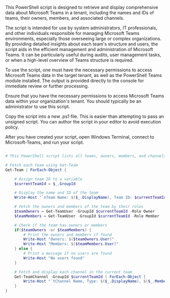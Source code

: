 This PowerShell script is designed to retrieve and display comprehensive data about Microsoft Teams in a tenant, 
including the names and IDs of teams, their owners, members, and associated channels.

The script is intended for use by system administrators, IT professionals, and other individuals responsible for 
managing Microsoft Teams environments, especially those overseeing large or complex organizations. By providing 
detailed insights about each team's structure and users, the script aids in the efficient management and administration 
of Microsoft Teams. It can be particularly useful during audits, user management tasks, or when a high-level overview 
of Teams structure is required.

To use the script, one must have the necessary permissions to access Microsoft Teams data in the target tenant, 
as well as the PowerShell Teams module installed. The output is provided directly to the console for immediate review 
or further processing.

Ensure that you have the necessary permissions to access Microsoft Teams data within your organization's tenant. You should typically be an administrator to use this script.

Copy the script into a new .ps1 file. This is easier than attempting to pass an unsigned script. You can author the script in your editor to avoid execution policy.

After you have created your script, open Windows Terminal, connect to Microsoft-Teams, and run your script.

``` powershell

# This PowerShell script lists all teams, owners, members, and channels in your tenant

# Fetch each team using Get-Team
Get-Team | ForEach-Object { 

    # Assign team ID to a variable
    $currentTeamId = $_.GroupId 

    # Display the name and ID of the team
    Write-Host "`nTeam Name: $($_.DisplayName), Team ID: $currentTeamId" 

    # Fetch the owners and members of the team by their roles
    $teamOwners = Get-TeamUser -GroupId $currentTeamId -Role Owner
    $teamMembers = Get-TeamUser -GroupId $currentTeamId -Role Member

    # Check if the team has owners or members
    if($teamOwners -or $teamMembers) {
        # Print the owners and members if found
        Write-Host "Owners: $($teamOwners.User)"
        Write-Host "Members: $($teamMembers.User)"
    } else {
        # Print a message if no users are found
        Write-Host "No users found"
    }

    # Fetch and display each channel in the current team
    Get-TeamChannel -GroupId $currentTeamId | ForEach-Object { 
        Write-Host "`tChannel Name, Type: $($_.DisplayName), $($_.MembershipType)" 
    } 
}
```
